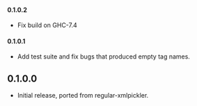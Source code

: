 #### 0.1.0.2

* Fix build on GHC-7.4

#### 0.1.0.1

* Add test suite and fix bugs that produced empty tag names.

## 0.1.0.0

* Initial release, ported from regular-xmlpickler.
